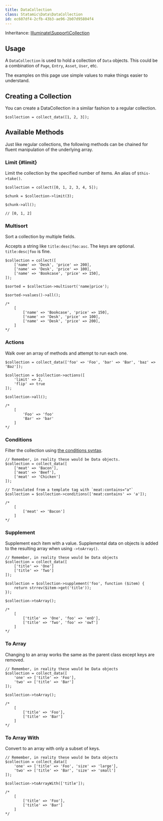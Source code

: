 ```yaml
---
title: DataCollection
class: Statamic\Data\DataCollection
id: ec607df4-2cfb-43b3-ae96-2b07d95804f4
---
```

Inheritance: [Illuminate\Support\Collection](https://laravel.com/docs/5.1/collections)

## Usage

A `DataCollection` is used to hold a collection of `Data` objects. This could be a combination of `Page`, `Entry`, `Asset`, `User`, etc.

The examples on this page use simple values to make things easier to understand.

## Creating a Collection

You can create a DataCollection in a similar fashion to a regular collection.

```
$collection = collect_data([1, 2, 3]);
```

## Available Methods

Just like regular collections, the following methods can be chained for fluent manipulation of the underlying array.

### Limit {#limit}

Limit the collection by the specified number of items. An alias of `$this->take()`.

```
$collection = collect([0, 1, 2, 3, 4, 5]);

$chunk = $collection->limit(3);

$chunk->all();

// [0, 1, 2]
```

### Multisort

Sort a collection by multiple fields.

Accepts a string like `title:desc|foo:asc`. The keys are optional. `title:desc|foo` is fine.

```
$collection = collect([
    ['name' => 'Desk', 'price' => 200],
    ['name' => 'Desk', 'price' => 100],
    ['name' => 'Bookcase', 'price' => 150],
]);

$sorted = $collection->multisort('name|price');

$sorted->values()->all();

/*
    [
        ['name' => 'Bookcase', 'price' => 150],
        ['name' => 'Desk', 'price' => 100],
        ['name' => 'Desk', 'price' => 200],
    ]
*/
```

### Actions

Walk over an array of methods and attempt to run each one.

```
$collection = collect_data(['foo' => 'Foo', 'bar' => 'Bar', 'baz' => 'Baz']);

$collection = $collection->actions([
    'limit' => 2,
    'flip' => true
]);

$collection->all();

/*
    [
        'Foo' => 'foo'
        'Bar' => 'bar'
    ]
*/
```

### Conditions

Filter the collection using [the conditions syntax](/conditions).

```
// Remember, in reality these would be Data objects.
$collection = collect_data([
    ['meat' => 'Bacon'],
    ['meat' => 'Beef'],
    ['meat' => 'Chicken']
]);

// Translated from a template tag with `meat:contains="a"`
$collection = $collection->conditions(['meat:contains' => 'a']);

/*
    [
        ['meat' => 'Bacon']
    ]
*/
```

### Supplement

Supplement each item with a value. Supplemental data on objects is added to the resulting array when using `->toArray()`.

```
// Remember, in reality these would be Data objects
$collection = collect_data([
    ['title' => 'One']
    ['title' => 'Two']
]);

$collection = $collection->supplement('foo', function ($item) {
    return strrev($item->get('title'));
});

$collection->toArray();

/*
    [
        ['title' => 'One', 'foo' => 'enO'],
        ['title' => 'Two', 'foo' => 'owT']
    ]
*/
```

### To Array

Changing to an array works the same as the parent class except keys are removed.

```
// Remember, in reality these would be Data objects
$collection = collect_data([
    'one' => ['title' => 'Foo'],
    'two' => ['title' => 'Bar']
]);

$collection->toArray();

/*
    [
        ['title' => 'Foo'],
        ['title' => 'Bar']
    ]
*/
```

### To Array With

Convert to an array with only a subset of keys.

```
// Remember, in reality these would be Data objects
$collection = collect_data([
    'one' => ['title' => 'Foo', 'size' => 'large'],
    'two' => ['title' => 'Bar', 'size' => 'small']
]);

$collection->toArrayWith(['title']);

/*
    [
        ['title' => 'Foo'],
        ['title' => 'Bar']
    ]
*/
```
